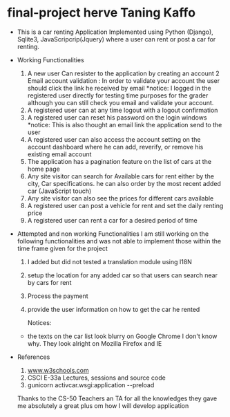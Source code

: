# final-project herve Taning Kaffo
- This is a car renting Application Implemented using Python (Django), Sqlite3, JavaScripcrip(Jquery) where a user can rent or post a car for renting.
- Working Functionalities 
	1. 	A new user Can resister to the application by creating an account 
	2 Email account validation : In order to validate your account the user should click the link he received by email
		*notice: I logged in the registered user directly for testing time purposes for the grader although you can still check you email and validate your account.  
	3. A registered user can at any time logout with a logout confirmation
	4. A registered user can reset his password on the login windows
	    *notice: This is also thought an email link the application send to the user 
	5. A registered user can also access the account setting on the account dashboard where he can add, reverify, or remove his existing email account 
	6. The application has a pagination feature on the list of cars at the home page 
	7. Any site visitor can search for Available cars for rent either by the city, Car specifications. he can also order by the most recent added car (JavaScript touch) 
	8. Any site visitor can also see the prices for different cars available 
	10. A registered user can post a vehicle for rent and set the daily renting price 
	11. A registered user can rent a car for a desired period of time 

- Attempted and non working Functionalities
	I am still working on the following functionalities and was not able to implement those within the time frame given for the project
	1. I added but did not tested a translation module using I18N
	2. setup the location for any added car so that users can search near by cars for rent 
	3. Process the payment 
	4. provide the user information on how to get the car he rented 

		Notices: 
	- the texts on the car list look blurry on Google Chrome I don't know why. They look alright on Mozilla Firefox and IE  

- References
  1. www.w3schools.com
  2. CSCI E-33a Lectures, sessions and source code
  3. gunicorn activcar.wsgi:application --preload
  
  
  Thanks to the CS-50 Teachers an TA for all the knowledges they gave me absolutely a great plus om how I will develop application 